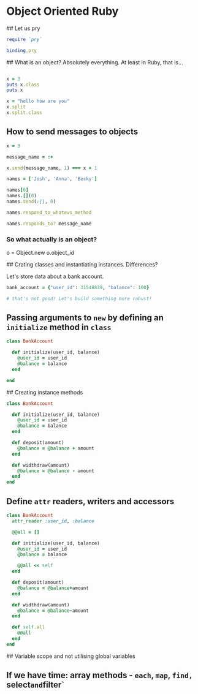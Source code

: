 # Object Oriented Ruby

## Let us pry

```ruby
require `pry`

binding.pry

```

## What is an object? Absolutely everything. At least in Ruby, that is...

```ruby

x = 3
puts x.class
puts x

x = "hello how are you"
x.split
x.split.class
```

## How to send messages to objects

```ruby
x = 3

message_name = :+

x.send(message_name, 1) === x + 1

names = ['Josh', 'Anna', 'Becky']

names[0]
names.[](0)
names.send(:[], 0)

names.respond_to_whatevs_method

names.responds_to? message_name
```

### So what actually is an object?

o = Object.new
o.object_id

## Crating classes and instantiating instances. Differences?

Let's store data about a bank account.

```ruby
bank_account = {"user_id": 31548839, "balance": 100}

# that's not good! Let's build something more robust!
```

## Passing arguments to `new` by defining an `initialize` method in `class`

```ruby
class BankAccount

  def initialize(user_id, balance)
    @user_id = user_id
    @balance = balance
  end

end
```

## Creating instance methods

```ruby
class BankAccount

  def initialize(user_id, balance)
    @user_id = user_id
    @balance = balance
  end

  def deposit(amount)
    @balance = @balance + amount
  end

  def widthdraw(amount)
    @balance = @balance - amount
  end
end
```

## Define `attr` readers, writers and accessors

```ruby
class BankAccount
  attr_reader :user_id, :balance

  @@all = []

  def initialize(user_id, balance)
    @user_id = user_id
    @balance = balance

    @@all << self
  end

  def deposit(amount)
    @balance = @balance+amount
  end

  def widthdraw(amount)
    @balance = @balance-amount
  end

  def self.all
    @@all
  end
end
```

## Variable scope and not utilising global variables

## If we have time: array methods - `each`, `map`, `find, `select` and `filter`
